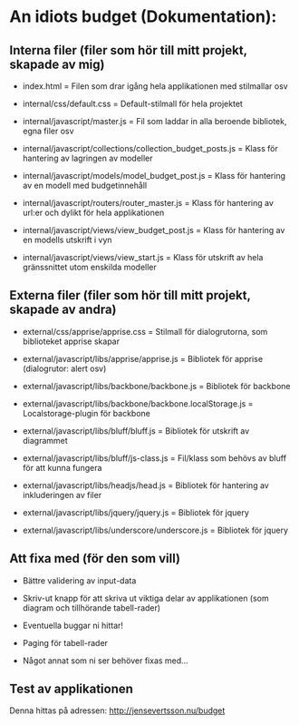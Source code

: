 # An idiots budget (Dokumentation):

## Interna filer (filer som hör till mitt projekt, skapade av mig)

- index.html = Filen som drar igång hela applikationen med stilmallar osv

- internal/css/default.css = Default-stilmall för hela projektet

- internal/javascript/master.js = Fil som laddar in alla beroende bibliotek, egna filer osv

- internal/javascript/collections/collection_budget_posts.js = Klass för hantering av lagringen av modeller

- internal/javascript/models/model_budget_post.js = Klass för hantering av en modell med budgetinnehåll

- internal/javascript/routers/router_master.js = Klass för hantering av url:er och dylikt för hela applikationen

- internal/javascript/views/view_budget_post.js = Klass för hantering av en modells utskrift i vyn

- internal/javascript/views/view_start.js = Klass för utskrift av hela gränssnittet utom enskilda modeller

## Externa filer (filer som hör till mitt projekt, skapade av andra)

- external/css/apprise/apprise.css = Stilmall för dialogrutorna, som biblioteket apprise skapar

- external/javascript/libs/apprise/apprise.js = Bibliotek för apprise (dialogrutor: alert osv)

- external/javascript/libs/backbone/backbone.js = Bibliotek för backbone

- external/javascript/libs/backbone/backbone.localStorage.js = Localstorage-plugin för backbone 

- external/javascript/libs/bluff/bluff.js = Bibliotek för utskrift av diagrammet

- external/javascript/libs/bluff/js-class.js = Fil/klass som behövs av bluff för att kunna fungera

- external/javascript/libs/headjs/head.js = Bibliotek för hantering av inkluderingen av filer

- external/javascript/libs/jquery/jquery.js = Bibliotek för jquery

- external/javascript/libs/underscore/underscore.js = Bibliotek för jquery

## Att fixa med (för den som vill)

- Bättre validering av input-data

- Skriv-ut knapp för att skriva ut viktiga delar av applikationen (som diagram och tillhörande tabell-rader)

- Eventuella buggar ni hittar!

- Paging för tabell-rader

- Något annat som ni ser behöver fixas med…

## Test av applikationen

Denna hittas på adressen: http://jensevertsson.nu/budget